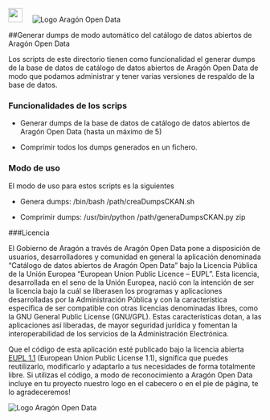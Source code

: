 <img src="http://presupuesto.aragon.es/static/assets/logo-gobierno-aragon.png" height="28px" /><span>&nbsp;&nbsp;&nbsp;&nbsp;&nbsp;</span>![Logo Aragón Open Data](../logoAragonOpenData.png)

##Generar dumps de modo automático del catálogo de datos abiertos de Aragón Open Data

Los scripts de este directorio tienen como funcionalidad el generar dumps de la base de datos de catálogo de datos abiertos de Aragón Open Data de modo que podamos administrar y tener varias versiones de respaldo de la base de datos.

### Funcionalidades de los scrips

* Generar dumps de la base de datos de catálogo de datos abiertos de Aragón Open Data (hasta un máximo de 5)

* Comprimir todos los dumps generados en un fichero.

### Modo de uso

El modo de uso para estos scripts es la siguientes

* Genera dumps: /bin/bash /path/creaDumpsCKAN.sh

* Comprimir dumps: /usr/bin/python /path/generaDumpsCKAN.py zip

###Licencia

El Gobierno de Aragón a través de Aragón Open Data pone a disposición de usuarios, desarrolladores y comunidad en general la aplicación denominada “Catálogo de datos abiertos de Aragón Open Data” bajo la Licencia Pública de la Unión Europea “European Union Public Licence – EUPL”. Esta licencia, desarrollada en el seno de la Unión Europea, nació con la intención de ser la licencia bajo la cuál se liberasen los programas y aplicaciones desarrolladas por la Administración Pública y con la característica específica de ser compatible con otras licencias denominadas libres, como la GNU General Public License (GNU/GPL). Estas características dotan, a las aplicaciones así liberadas, de mayor seguridad jurídica y fomentan la interoperabilidad de los servicios de la Administración Electrónica.

Que el código de esta aplicación esté publicado bajo la licencia abierta [EUPL 1.1][9999] (European Union Public License 1.1), significa que puedes reutilizarlo, modificarlo y adaptarlo a tus necesidades de forma totalmente libre. Si utilizas el código, a modo de reconocimiento a Aragón Open Data incluye en tu proyecto nuestro logo en el cabecero o en el pie de página, te lo agradeceremos!

![Logo Aragón Open Data](../logoAragonOpenData.png)

[9999]: https://joinup.ec.europa.eu/software/page/eupl
